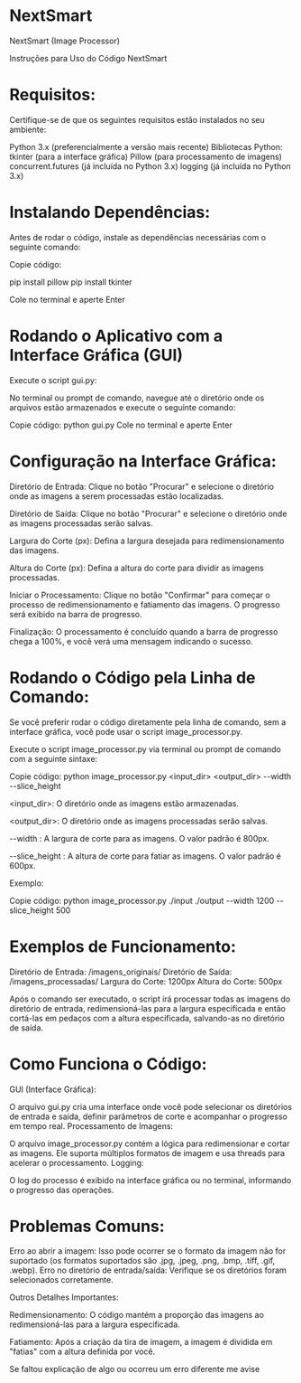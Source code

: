 # NextSmart
NextSmart (Image Processor)

Instruções para Uso do Código NextSmart

# Requisitos:

Certifique-se de que os seguintes requisitos estão instalados no seu ambiente:

Python 3.x (preferencialmente a versão mais recente)
Bibliotecas Python:
tkinter (para a interface gráfica)
Pillow (para processamento de imagens)
concurrent.futures (já incluída no Python 3.x)
logging (já incluída no Python 3.x)

# Instalando Dependências:
Antes de rodar o código, instale as dependências necessárias com o seguinte comando:


Copie código:

pip install pillow
pip install tkinter

Cole no terminal e aperte Enter

# Rodando o Aplicativo com a Interface Gráfica (GUI)
Execute o script gui.py:

No terminal ou prompt de comando, navegue até o diretório onde os arquivos estão armazenados e execute o seguinte comando:

Copie código: python gui.py 
Cole no terminal e aperte Enter

# Configuração na Interface Gráfica:

Diretório de Entrada: Clique no botão "Procurar" e selecione o diretório onde as imagens a serem processadas estão localizadas.

Diretório de Saída: Clique no botão "Procurar" e selecione o diretório onde as imagens processadas serão salvas.

Largura do Corte (px): Defina a largura desejada para redimensionamento das imagens.

Altura do Corte (px): Defina a altura do corte para dividir as imagens processadas.

Iniciar o Processamento: Clique no botão "Confirmar" para começar o processo de redimensionamento e fatiamento das imagens. O progresso será exibido na barra de progresso.

Finalização: O processamento é concluído quando a barra de progresso chega a 100%, e você verá uma mensagem indicando o sucesso.

# Rodando o Código pela Linha de Comando:

Se você preferir rodar o código diretamente pela linha de comando, sem a interface gráfica, você pode usar o script image_processor.py.

Execute o script image_processor.py via terminal ou prompt de comando com a seguinte sintaxe:

Copie código:
python image_processor.py <input_dir> <output_dir> --width <width> --slice_height <height>

<input_dir>: O diretório onde as imagens estão armazenadas.

<output_dir>: O diretório onde as imagens processadas serão salvas.

--width <width>: A largura de corte para as imagens. O valor padrão é 800px.

--slice_height <height>: A altura de corte para fatiar as imagens. O valor padrão é 600px.

Exemplo:

Copie código:
python image_processor.py ./input ./output --width 1200 --slice_height 500

# Exemplos de Funcionamento:

Diretório de Entrada: /imagens_originais/
Diretório de Saída: /imagens_processadas/
Largura do Corte: 1200px
Altura do Corte: 500px

Após o comando ser executado, o script irá processar todas as imagens do diretório de entrada, redimensioná-las para a largura especificada e então cortá-las em pedaços com a altura especificada, salvando-as no diretório de saída.

# Como Funciona o Código:
GUI (Interface Gráfica):

O arquivo gui.py cria uma interface onde você pode selecionar os diretórios de entrada e saída, definir parâmetros de corte e acompanhar o progresso em tempo real.
Processamento de Imagens:

O arquivo image_processor.py contém a lógica para redimensionar e cortar as imagens. Ele suporta múltiplos formatos de imagem e usa threads para acelerar o processamento.
Logging:

O log do processo é exibido na interface gráfica ou no terminal, informando o progresso das operações.

# Problemas Comuns:

Erro ao abrir a imagem: Isso pode ocorrer se o formato da imagem não for suportado (os formatos suportados são .jpg, .jpeg, .png, .bmp, .tiff, .gif, .webp).
Erro no diretório de entrada/saída: Verifique se os diretórios foram selecionados corretamente.

Outros Detalhes Importantes:

Redimensionamento: O código mantém a proporção das imagens ao redimensioná-las para a largura especificada.

Fatiamento: Após a criação da tira de imagem, a imagem é dividida em "fatias" com a altura definida por você.


Se faltou explicação de algo ou ocorreu um erro diferente me avise
